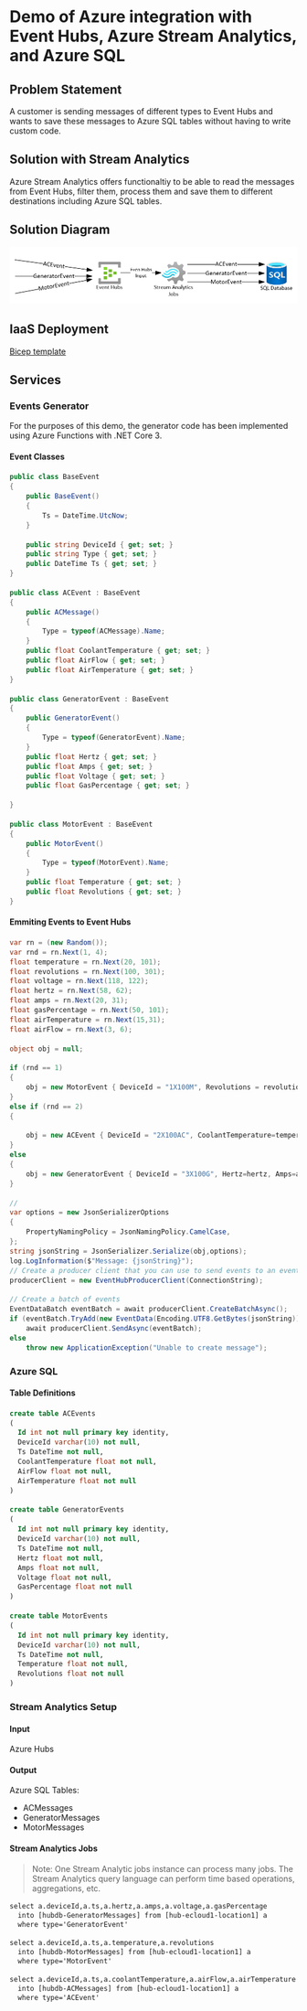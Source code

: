 # Demo of Azure integration with Event Hubs, Azure Stream Analytics, and Azure SQL

## Problem Statement

A customer is sending messages of different types to Event Hubs and wants to save these messages to Azure SQL tables without having to write custom code.

## Solution with Stream Analytics

Azure Stream Analytics offers functionaltiy to be able to read the messages from Event Hubs, filter them, process them and save them to different destinations including Azure SQL tables.

## Solution Diagram

![Solution Diagram](images/Architecture-Hubs-Stream-Sql.png)

## IaaS Deployment

[Bicep template](deployment/main.bicep)

## Services

### Events Generator

For the purposes of this demo, the generator code has been implemented using Azure Functions with .NET Core 3.

#### Event Classes

```c#
public class BaseEvent
{
    public BaseEvent()
    {
        Ts = DateTime.UtcNow;
    }

    public string DeviceId { get; set; }
    public string Type { get; set; }
    public DateTime Ts { get; set; }
}

public class ACEvent : BaseEvent
{
    public ACMessage()
    {
        Type = typeof(ACMessage).Name;
    }
    public float CoolantTemperature { get; set; }
    public float AirFlow { get; set; }
    public float AirTemperature { get; set; }
}

public class GeneratorEvent : BaseEvent
{
    public GeneratorEvent()
    {
        Type = typeof(GeneratorEvent).Name;
    }
    public float Hertz { get; set; }
    public float Amps { get; set; }
    public float Voltage { get; set; }
    public float GasPercentage { get; set; }

}

public class MotorEvent : BaseEvent
{
    public MotorEvent()
    {
        Type = typeof(MotorEvent).Name;            
    }
    public float Temperature { get; set; }
    public float Revolutions { get; set; }
}
```

#### Emmiting Events to Event Hubs

```c#
var rn = (new Random());
var rnd = rn.Next(1, 4);
float temperature = rn.Next(20, 101);
float revolutions = rn.Next(100, 301);
float voltage = rn.Next(118, 122);
float hertz = rn.Next(58, 62);
float amps = rn.Next(20, 31);
float gasPercentage = rn.Next(50, 101);
float airTemperature = rn.Next(15,31);
float airFlow = rn.Next(3, 6);

object obj = null;

if (rnd == 1)
{
    obj = new MotorEvent { DeviceId = "1X100M", Revolutions = revolutions, Temperature = temperature };
}
else if (rnd == 2)
{

    obj = new ACEvent { DeviceId = "2X100AC", CoolantTemperature=temperature, AirFlow=airFlow, AirTemperature=airTemperature};
}
else
{
    obj = new GeneratorEvent { DeviceId = "3X100G", Hertz=hertz, Amps=amps, Voltage= voltage, GasPercentage= gasPercentage };
}

// 
var options = new JsonSerializerOptions
{
    PropertyNamingPolicy = JsonNamingPolicy.CamelCase,
};
string jsonString = JsonSerializer.Serialize(obj,options);
log.LogInformation($"Message: {jsonString}");
// Create a producer client that you can use to send events to an event hub
producerClient = new EventHubProducerClient(ConnectionString);

// Create a batch of events 
EventDataBatch eventBatch = await producerClient.CreateBatchAsync();
if (eventBatch.TryAdd(new EventData(Encoding.UTF8.GetBytes(jsonString))))
    await producerClient.SendAsync(eventBatch);
else
    throw new ApplicationException("Unable to create message");
```

### Azure SQL

#### Table Definitions

```sql
create table ACEvents
(
  Id int not null primary key identity,
  DeviceId varchar(10) not null,
  Ts DateTime not null,
  CoolantTemperature float not null,
  AirFlow float not null,
  AirTemperature float not null
)

create table GeneratorEvents
(
  Id int not null primary key identity,
  DeviceId varchar(10) not null,
  Ts DateTime not null,
  Hertz float not null,
  Amps float not null,
  Voltage float not null,
  GasPercentage float not null
)

create table MotorEvents
(
  Id int not null primary key identity,
  DeviceId varchar(10) not null,
  Ts DateTime not null,
  Temperature float not null,
  Revolutions float not null
)
```

### Stream Analytics Setup

#### Input

Azure Hubs

#### Output

Azure SQL Tables:
- ACMessages
- GeneratorMessages
- MotorMessages

#### Stream Analytics Jobs

> Note: One Stream Analytic jobs instance can process many jobs. The Stream Analytics query language can perform time based operations, aggregations, etc.

```
select a.deviceId,a.ts,a.hertz,a.amps,a.voltage,a.gasPercentage
  into [hubdb-GeneratorMessages] from [hub-ecloud1-location1] a 
  where type='GeneratorEvent'
  
select a.deviceId,a.ts,a.temperature,a.revolutions
  into [hubdb-MotorMessages] from [hub-ecloud1-location1] a 
  where type='MotorEvent'
  
select a.deviceId,a.ts,a.coolantTemperature,a.airFlow,a.airTemperature
  into [hubdb-ACMessages] from [hub-ecloud1-location1] a 
  where type='ACEvent'
```` 



